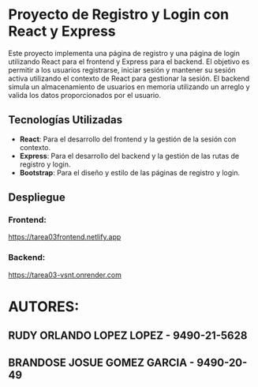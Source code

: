 # Proyecto de Registro y Login con React y Express

Este proyecto implementa una página de registro y una página de login utilizando React para el frontend y Express para el backend. El objetivo es permitir a los usuarios registrarse, iniciar sesión y mantener su sesión activa utilizando el contexto de React para gestionar la sesión. El backend simula un almacenamiento de usuarios en memoria utilizando un arreglo y valida los datos proporcionados por el usuario.

## Tecnologías Utilizadas
- **React**: Para el desarrollo del frontend y la gestión de la sesión con contexto.
- **Express**: Para el desarrollo del backend y la gestión de las rutas de registro y login.
- **Bootstrap**: Para el diseño y estilo de las páginas de registro y login.

## Despliegue

### Frontend:
https://tarea03frontend.netlify.app

### Backend:
https://tarea03-vsnt.onrender.com


# AUTORES:
## RUDY ORLANDO LOPEZ LOPEZ - 9490-21-5628
## BRANDOSE JOSUE GOMEZ GARCIA - 9490-20-49
